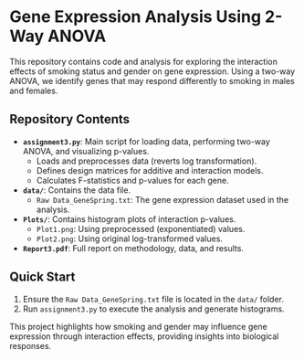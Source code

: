 # Gene Expression Analysis Using 2-Way ANOVA

This repository contains code and analysis for exploring the interaction effects of smoking status and gender on gene expression. Using a two-way ANOVA, we identify genes that may respond differently to smoking in males and females.

## Repository Contents

- **`assignment3.py`**: Main script for loading data, performing two-way ANOVA, and visualizing p-values.
  - Loads and preprocesses data (reverts log transformation).
  - Defines design matrices for additive and interaction models.
  - Calculates F-statistics and p-values for each gene.
- **`data/`**: Contains the data file.
  - `Raw Data_GeneSpring.txt`: The gene expression dataset used in the analysis.
- **`Plots/`**: Contains histogram plots of interaction p-values.
  - `Plot1.png`: Using preprocessed (exponentiated) values.
  - `Plot2.png`: Using original log-transformed values.
- **`Report3.pdf`**: Full report on methodology, data, and results.

## Quick Start

1. Ensure the `Raw Data_GeneSpring.txt` file is located in the `data/` folder.
2. Run `assignment3.py` to execute the analysis and generate histograms.

This project highlights how smoking and gender may influence gene expression through interaction effects, providing insights into biological responses.

